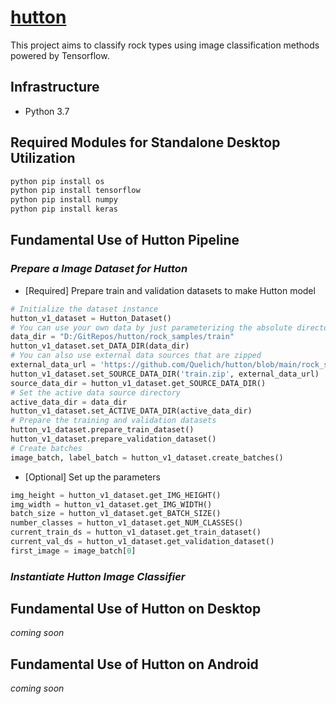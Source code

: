 # [hutton](https://www.amnh.org/learn-teach/curriculum-collections/earth-inside-and-out/james-hutton)
This project aims to classify rock types using image classification methods powered by Tensorflow.
## Infrastructure
- Python 3.7
## Required Modules for Standalone Desktop Utilization
```Python
python pip install os
python pip install tensorflow
python pip install numpy
python pip install keras
```
## Fundamental Use of Hutton Pipeline
### _Prepare a Image Dataset for Hutton_
- [Required] Prepare train and validation datasets to make Hutton model 
```Python
# Initialize the dataset instance
hutton_v1_dataset = Hutton_Dataset()
# You can use your own data by just parameterizing the absolute directory
data_dir = "D:/GitRepos/hutton/rock_samples/train"
hutton_v1_dataset.set_DATA_DIR(data_dir)
# You can also use external data sources that are zipped
external_data_url = 'https://github.com/Quelich/hutton/blob/main/rock_samples/train.zip'
hutton_v1_dataset.set_SOURCE_DATA_DIR('train.zip', external_data_url)
source_data_dir = hutton_v1_dataset.get_SOURCE_DATA_DIR()
# Set the active data source directory
active_data_dir = data_dir
hutton_v1_dataset.set_ACTIVE_DATA_DIR(active_data_dir)
# Prepare the training and validation datasets
hutton_v1_dataset.prepare_train_dataset()
hutton_v1_dataset.prepare_validation_dataset()
# Create batches
image_batch, label_batch = hutton_v1_dataset.create_batches()
```
- [Optional] Set up the parameters
```Python
img_height = hutton_v1_dataset.get_IMG_HEIGHT()
img_width = hutton_v1_dataset.get_IMG_WIDTH()
batch_size = hutton_v1_dataset.get_BATCH_SIZE()
number_classes = hutton_v1_dataset.get_NUM_CLASSES()
current_train_ds = hutton_v1_dataset.get_train_dataset()
current_val_ds = hutton_v1_dataset.get_validation_dataset()
first_image = image_batch[0]
```
### _Instantiate Hutton Image Classifier_ 
## Fundamental Use of Hutton on Desktop
_coming soon_
## Fundamental Use of Hutton on Android
_coming soon_
